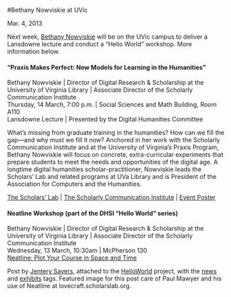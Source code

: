 #Bethany Nowviskie at UVic

Mar. 4, 2013

<p>Next week, <a title="learn more" href="http://nowviskie.org/" target="_blank">Bethany Nowviskie</a> will be on the UVic campus to deliver a Lansdowne lecture and conduct a &#8220;Hello World&#8221; workshop. More information below.</p>
<h4>&#8220;Praxis Makes Perfect: New Models for Learning in the Humanities&#8221;</h4>
<p>Bethany Nowviskie | Director of Digital Research &amp; Scholarship at the University of Virginia Library | Associate Director of the Scholarly Communication Institute<br />
Thursday, 14 March, 7:00 p.m. | Social Sciences and Math Building, Room A110<br />
Lansdowne Lecture | Presented by the Digital Humanities Committee</p>
<p>What’s missing from graduate training in the humanities? How can we fill the gap—and why must we fill it now? Anchored in her work with the Scholarly Communication Institute and at the University of Virginia’s Praxis Program, Bethany Nowviskie will focus on concrete, extra-curricular experiments that prepare students to meet the needs and opportunities of the digital age. A longtime digital humanities scholar-practitioner, Nowviskie leads the Scholars’ Lab and related programs at UVa Library and is President of the Association for Computers and the Humanities.</p>
<p><a title="learn more" href="http://www.scholarslab.org/" target="_blank">The Scholars&#8217; Lab</a> | <a title="learn more" href="http://uvasci.org/" target="_blank">The Scholarly Communication Institute</a> | <a title="learn more" href="http://maker.uvic.ca/nowviskie.pdf?b4e08e" target="_blank">Event Poster</a></p>
<h4>Neatline Workshop (part of the DHSI &#8220;Hello World&#8221; series)</h4>
<p>Bethany Nowviskie | Director of Digital Research &amp; Scholarship at the University of Virginia Library | Associate Director of the Scholarly Communication Institute<br />
Wednesday, 13 March, 10:30am | McPherson 130<br />
<a title="learn more" href="http://neatline.org/" target="_blank">Neatline: Plot Your Course in Space and Time</a></p>
<p>Post by <a title="learn more" href="http://maker.uvic.ca/author/admin/">Jentery Sayers</a>, attached to the <a title="learn more" href="http://maker.uvic.ca/category/hello/">HelloWorld</a> project, with the <a title="learn more" href="http://maker.uvic.ca/tag/news/">news</a> and <a title="learn more" href="http://maker.uvic.ca/tag/exhibits/">exhibits</a> tags. Featured image for this post care of Paul Mawyer and his use of Neatline at lovecraft.scholarslab.org.</p>
